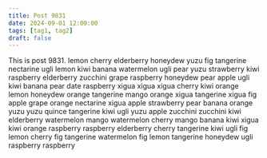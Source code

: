 ```yaml
---
title: Post 9831
date: 2024-09-01 12:00:00
tags: [tag1, tag2]
draft: false
---
```

This is post 9831.
lemon
cherry
elderberry
honeydew
yuzu
fig
tangerine
nectarine
ugli
lemon
kiwi
banana
watermelon
ugli
pear
yuzu
strawberry
kiwi
raspberry
elderberry
zucchini
grape
raspberry
honeydew
pear
apple
ugli
kiwi
banana
pear
date
raspberry
xigua
xigua
xigua
cherry
kiwi
orange
lemon
honeydew
orange
tangerine
mango
orange
xigua
tangerine
xigua
fig
apple
grape
orange
nectarine
xigua
apple
strawberry
pear
banana
orange
yuzu
yuzu
quince
tangerine
kiwi
ugli
yuzu
apple
zucchini
zucchini
kiwi
elderberry
watermelon
mango
watermelon
cherry
mango
banana
kiwi
xigua
kiwi
orange
raspberry
raspberry
elderberry
cherry
tangerine
kiwi
ugli
fig
lemon
cherry
fig
tangerine
watermelon
fig
lemon
tangerine
honeydew
ugli
raspberry
raspberry
